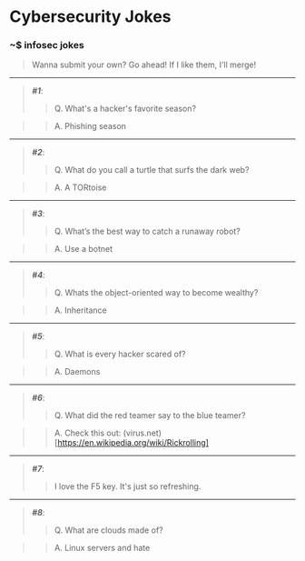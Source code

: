 # Cybersecurity Jokes
### ~$ infosec jokes
> Wanna submit your own? Go ahead! If I like them, I'll merge!
---
> ***#1***:
>> Q. What's a hacker's favorite season?

>> A. Phishing season
---
> ***#2***:
>> Q. What do you call a turtle that surfs the dark web?

>> A. A TORtoise
---
> ***#3***:
>> Q. What’s the best way to catch a runaway robot?

>> A. Use a botnet
---
> ***#4***:
>> Q. Whats the object-oriented way to become wealthy?

>> A. Inheritance
---
> ***#5***:
>> Q. What is every hacker scared of?

>> A. Daemons
---
> ***#6***:
>> Q. What did the red teamer say to the blue teamer?

>> A. Check this out: (virus.net)[https://en.wikipedia.org/wiki/Rickrolling]
---
> ***#7***:
>> I love the F5 key. It's just so refreshing.
---
> ***#8***:
>> Q. What are clouds made of?

>> A. Linux servers and hate
